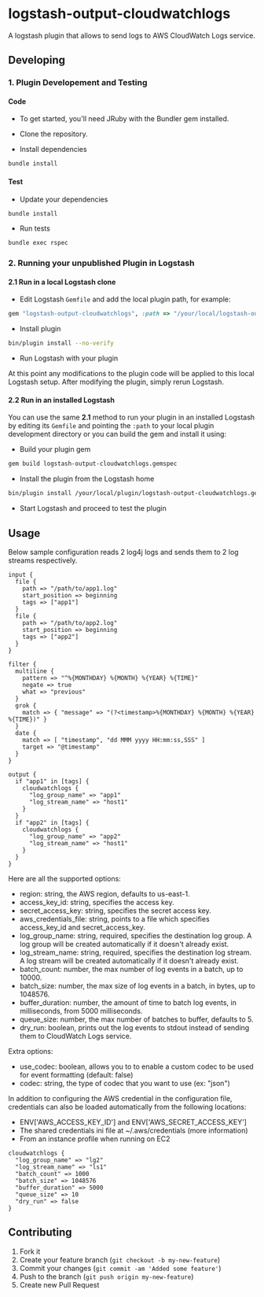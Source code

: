 # logstash-output-cloudwatchlogs
A logstash plugin that allows to send logs to AWS CloudWatch Logs service.

## Developing

### 1. Plugin Developement and Testing

#### Code
- To get started, you'll need JRuby with the Bundler gem installed.

- Clone the repository.

- Install dependencies
```sh
bundle install
```

#### Test

- Update your dependencies

```sh
bundle install
```

- Run tests

```sh
bundle exec rspec
```

### 2. Running your unpublished Plugin in Logstash

#### 2.1 Run in a local Logstash clone

- Edit Logstash `Gemfile` and add the local plugin path, for example:
```ruby
gem "logstash-output-cloudwatchlogs", :path => "/your/local/logstash-output-cloudwatchlogs"
```
- Install plugin
```sh
bin/plugin install --no-verify
```
- Run Logstash with your plugin

At this point any modifications to the plugin code will be applied to this local Logstash setup. After modifying the plugin, simply rerun Logstash.

#### 2.2 Run in an installed Logstash

You can use the same **2.1** method to run your plugin in an installed Logstash by editing its `Gemfile` and pointing the `:path` to your local plugin development directory or you can build the gem and install it using:

- Build your plugin gem
```sh
gem build logstash-output-cloudwatchlogs.gemspec
```
- Install the plugin from the Logstash home
```sh
bin/plugin install /your/local/plugin/logstash-output-cloudwatchlogs.gem
```
- Start Logstash and proceed to test the plugin

## Usage

Below sample configuration reads 2 log4j logs and sends them to 2 log streams respectively.

```
input {
  file {
    path => "/path/to/app1.log"
    start_position => beginning
    tags => ["app1"]
  }
  file {
    path => "/path/to/app2.log"
    start_position => beginning
    tags => ["app2"]
  }
}

filter {
  multiline {
    pattern => "^%{MONTHDAY} %{MONTH} %{YEAR} %{TIME}"
    negate => true
    what => "previous"
  }
  grok {
    match => { "message" => "(?<timestamp>%{MONTHDAY} %{MONTH} %{YEAR} %{TIME})" }
  }
  date {
    match => [ "timestamp", "dd MMM yyyy HH:mm:ss,SSS" ]
    target => "@timestamp"
  }
}

output {
  if "app1" in [tags] {
    cloudwatchlogs {
      "log_group_name" => "app1"
      "log_stream_name" => "host1"
    }
  }
  if "app2" in [tags] {
    cloudwatchlogs {
      "log_group_name" => "app2"
      "log_stream_name" => "host1"
    }
  }
}

```

Here are all the supported options:

* region: string, the AWS region, defaults to us-east-1.
* access_key_id: string, specifies the access key.
* secret_access_key: string, specifies the secret access key.
* aws_credentials_file: string, points to a file which specifies access_key_id and secret_access_key.
* log_group_name: string, required, specifies the destination log group. A log group will be created automatically if it doesn't already exist.
* log_stream_name: string, required, specifies the destination log stream. A log stream will be created automatically if it doesn't already exist.
* batch_count: number, the max number of log events in a batch, up to 10000.
* batch_size: number, the max size of log events in a batch, in bytes, up to 1048576.
* buffer_duration: number, the amount of time to batch log events, in milliseconds, from 5000 milliseconds.
* queue_size: number, the max number of batches to buffer, defaults to 5.
* dry_run: boolean, prints out the log events to stdout instead of sending them to CloudWatch Logs service.

Extra options:

* use_codec: boolean, allows you to to enable a custom codec to be used for event formatting (default: false)
* codec: string, the type of codec that you want to use (ex: "json")


In addition to configuring the AWS credential in the configuration file, credentials can also be loaded automatically from the following locations:

* ENV['AWS_ACCESS_KEY_ID'] and ENV['AWS_SECRET_ACCESS_KEY']
* The shared credentials ini file at ~/.aws/credentials (more information)
* From an instance profile when running on EC2

```
cloudwatchlogs {
  "log_group_name" => "lg2"
  "log_stream_name" => "ls1"
  "batch_count" => 1000
  "batch_size" => 1048576
  "buffer_duration" => 5000
  "queue_size" => 10
  "dry_run" => false
}
```
## Contributing

1. Fork it
2. Create your feature branch (`git checkout -b my-new-feature`)
3. Commit your changes (`git commit -am 'Added some feature'`)
4. Push to the branch (`git push origin my-new-feature`)
5. Create new Pull Request
